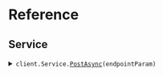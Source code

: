 # Reference
## Service
<details><summary><code>client.Service.<a href="/src/SeedVariables/Service/ServiceClient.cs">PostAsync</a>(endpointParam)</code></summary>
<dl>
<dd>

#### 🔌 Usage

<dl>
<dd>

<dl>
<dd>

```csharp
await client.Service.PostAsync("endpointParam");
```
</dd>
</dl>
</dd>
</dl>

#### ⚙️ Parameters

<dl>
<dd>

<dl>
<dd>

**endpointParam:** `string` 
    
</dd>
</dl>
</dd>
</dl>


</dd>
</dl>
</details>
